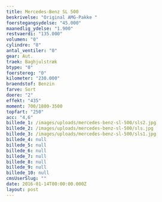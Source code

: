 ```yaml
---
title: Mercedes-Benz SL 500
beskrivelse: "Original AMG-Pakke "
foerstegangsydelse: "45.000"
maanedlig_ydelse: "1.900"
restvaerdi: "135.000"
volumen: "0"
cylindre: "8"
antal_ventiler: "0"
gear: Aut.
traek: Baghjulstræk
btype: "0"
foerstereg: "0"
kilometer: "230.000"
braendstof: Benzin
farve: Sort
doere: "2"
effekt: "435"
moment: 700/1800-3500
topfart: "250"
acc: "4,6"
billede_1: /images/uploads/mercedes-benz-sl-500/sls2.jpg
billede_2: /images/uploads/mercedes-benz-sl-500/sls.jpg
billede_3: /images/uploads/mercedes-benz-sl-500/sls1.jpg
billede_4: null
billede_5: null
billede_6: null
billede_7: null
billede_8: null
billede_9: null
billede_10: null
cmsUserSlug: ""
date: 2016-01-14T00:00:00.000Z
layout: post
---
```


